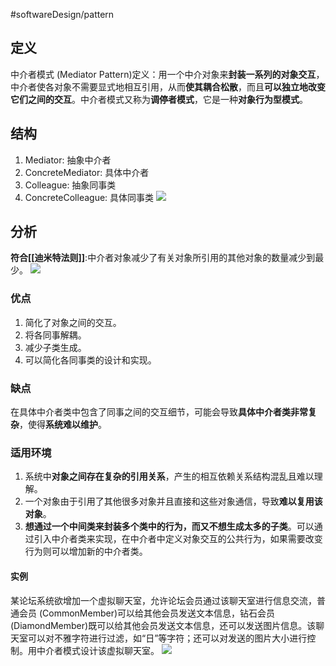 #softwareDesign/pattern 

## 定义
中介者模式 (Mediator Pattern)定义：用一个中介对象来**封装一系列的对象交互**，中介者使各对象不需要显式地相互引用，从而**使其耦合松散**，而且**可以独立地改变它们之间的交互**。中介者模式又称为**调停者模式**，它是一种**对象行为型模式**。

## 结构
1. Mediator: 抽象中介者
2. ConcreteMediator: 具体中介者
3. Colleague: 抽象同事类
4. ConcreteColleague: 具体同事类
![](https://spricoder.oss-cn-shanghai.aliyuncs.com/2021-Software-System-Design/img/lec06/9.png)

## 分析
**符合[[迪米特法则]]**:中介者对象减少了有关对象所引用的其他对象的数量减少到最少。
![](https://spricoder.oss-cn-shanghai.aliyuncs.com/2021-Software-System-Design/img/lec06/10.png)

### 优点
1. 简化了对象之间的交互。
2. 将各同事解耦。
3. 减少子类生成。
4. 可以简化各同事类的设计和实现。

### 缺点
在具体中介者类中包含了同事之间的交互细节，可能会导致**具体中介者类非常复杂**，使得**系统难以维护**。

### 适用环境
1. 系统中**对象之间存在复杂的引用关系**，产生的相互依赖关系结构混乱且难以理解。
2. 一个对象由于引用了其他很多对象并且直接和这些对象通信，导致**难以复用该对象**。
3. **想通过一个中间类来封装多个类中的行为，而又不想生成太多的子类**。可以通过引入中介者类来实现，在中介者中定义对象交互的公共行为，如果需要改变行为则可以增加新的中介者类。

#### 实例
某论坛系统欲增加一个虚拟聊天室，允许论坛会员通过该聊天室进行信息交流，普通会员 (CommonMember)可以给其他会员发送文本信息，钻石会员 (DiamondMember)既可以给其他会员发送文本信息，还可以发送图片信息。该聊天室可以对不雅字符进行过滤，如“日”等字符；还可以对发送的图片大小进行控制。用中介者模式设计该虚拟聊天室。
![](https://spricoder.oss-cn-shanghai.aliyuncs.com/2021-Software-System-Design/img/lec06/11.png)